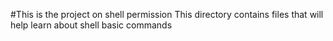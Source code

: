 #This is the project on shell permission
This directory contains files that will help learn about shell basic commands
